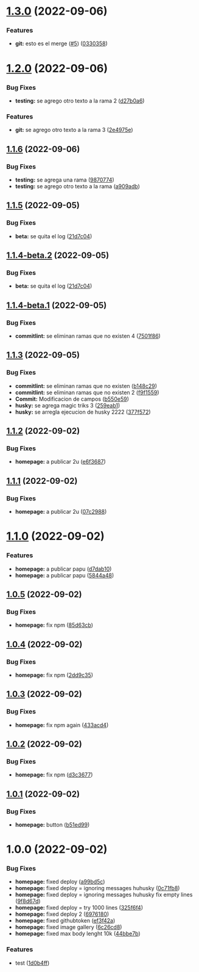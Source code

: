 # [1.3.0](https://github.com/CaptMoar-toctoc/ds/compare/v1.2.0...v1.3.0) (2022-09-06)


### Features

* **git:** esto es el merge ([#5](https://github.com/CaptMoar-toctoc/ds/issues/5)) ([0330358](https://github.com/CaptMoar-toctoc/ds/commit/0330358950e023cf7ad5ac510cf2499a03353e47))

# [1.2.0](https://github.com/CaptMoar-toctoc/ds/compare/v1.1.6...v1.2.0) (2022-09-06)


### Bug Fixes

* **testing:** se agrego otro texto a la rama 2 ([d27b0a6](https://github.com/CaptMoar-toctoc/ds/commit/d27b0a637baf07c36c625fc0f6262464738cd3b3))


### Features

* **git:** se agrego otro texto a la rama 3 ([2e4975e](https://github.com/CaptMoar-toctoc/ds/commit/2e4975ea62fc7044edc941afa4e2ef864d1f95ff))

## [1.1.6](https://github.com/CaptMoar-toctoc/ds/compare/v1.1.5...v1.1.6) (2022-09-06)


### Bug Fixes

* **testing:** se agrega una rama ([9870774](https://github.com/CaptMoar-toctoc/ds/commit/987077479b8a3f64eac2ed948326efa716203e53))
* **testing:** se agrego otro texto a la rama ([a909adb](https://github.com/CaptMoar-toctoc/ds/commit/a909adb51b49d2bb783c27a173276ba9038f24d7))

## [1.1.5](https://github.com/CaptMoar-toctoc/ds/compare/v1.1.4...v1.1.5) (2022-09-05)


### Bug Fixes

* **beta:** se quita el log ([21d7c04](https://github.com/CaptMoar-toctoc/ds/commit/21d7c04784f68868215fc25b74e13c5a7ec81882))

## [1.1.4-beta.2](https://github.com/CaptMoar-toctoc/ds/compare/v1.1.4-beta.1...v1.1.4-beta.2) (2022-09-05)


### Bug Fixes

* **beta:** se quita el log ([21d7c04](https://github.com/CaptMoar-toctoc/ds/commit/21d7c04784f68868215fc25b74e13c5a7ec81882))

## [1.1.4-beta.1](https://github.com/CaptMoar-toctoc/ds/compare/v1.1.3...v1.1.4-beta.1) (2022-09-05)



### Bug Fixes

* **commitlint:** se eliminan ramas que no existen 4 ([7501f86](https://github.com/CaptMoar-toctoc/ds/commit/7501f869046216925132bc13fe78016308b2c499))

## [1.1.3](https://github.com/CaptMoar-toctoc/ds/compare/v1.1.2...v1.1.3) (2022-09-05)


### Bug Fixes

* **commitlint:** se eliminan ramas que no existen ([b148c29](https://github.com/CaptMoar-toctoc/ds/commit/b148c291a462d6224651913d20c675f5ce0116ab))
* **commitlint:** se eliminan ramas que no existen 2 ([f9f1559](https://github.com/CaptMoar-toctoc/ds/commit/f9f1559dfaf7bb9abdb3ef7486240ecdedb19335))
* **Commit:** Modificacion de campos ([b550e59](https://github.com/CaptMoar-toctoc/ds/commit/b550e59601512b9410d8ff641396883db5f4be8f))
* **husky:** se agrega magic triks 3 ([259eab1](https://github.com/CaptMoar-toctoc/ds/commit/259eab132642478352bd75f62fea8084d01c7074))
* **husky:** se arregla ejecucion de husky 2222 ([377f572](https://github.com/CaptMoar-toctoc/ds/commit/377f5721cddcb37418fe0fc31f7d79273c555ac7))

## [1.1.2](https://github.com/CaptMoar-toctoc/ds/compare/v1.1.1...v1.1.2) (2022-09-02)


### Bug Fixes

* **homepage:** a publicar 2u ([e6f3687](https://github.com/CaptMoar-toctoc/ds/commit/e6f368770764bcf990ef757045565cf12c5e5f61))

## [1.1.1](https://github.com/CaptMoar-toctoc/ds/compare/v1.1.0...v1.1.1) (2022-09-02)


### Bug Fixes

* **homepage:** a publicar 2u ([07c2988](https://github.com/CaptMoar-toctoc/ds/commit/07c298872dc913bf523a59ae44b91976c801f703))

# [1.1.0](https://github.com/CaptMoar-toctoc/ds/compare/v1.0.5...v1.1.0) (2022-09-02)


### Features

* **homepage:** a publicar papu ([d7dab10](https://github.com/CaptMoar-toctoc/ds/commit/d7dab100a47d683de2cf4f1de1b824534b6676e6))
* **homepage:** a publicar papu ([5844a48](https://github.com/CaptMoar-toctoc/ds/commit/5844a488cebbdeda5886049492723dd862b1b645))

## [1.0.5](https://github.com/CaptMoar-toctoc/ds/compare/v1.0.4...v1.0.5) (2022-09-02)


### Bug Fixes

* **homepage:** fix npm ([85d63cb](https://github.com/CaptMoar-toctoc/ds/commit/85d63cb71a99645a6a7a116b269fbd0702926c46))

## [1.0.4](https://github.com/CaptMoar-toctoc/ds/compare/v1.0.3...v1.0.4) (2022-09-02)


### Bug Fixes

* **homepage:** fix npm ([2dd9c35](https://github.com/CaptMoar-toctoc/ds/commit/2dd9c35daf1947ea708189d9f8775c8289f678c0))

## [1.0.3](https://github.com/CaptMoar-toctoc/ds/compare/v1.0.2...v1.0.3) (2022-09-02)


### Bug Fixes

* **homepage:** fix npm again ([433acd4](https://github.com/CaptMoar-toctoc/ds/commit/433acd45a5094097b20f9fa589a1a3736b9e1304))

## [1.0.2](https://github.com/CaptMoar-toctoc/ds/compare/v1.0.1...v1.0.2) (2022-09-02)


### Bug Fixes

* **homepage:** fix npm ([d3c3677](https://github.com/CaptMoar-toctoc/ds/commit/d3c3677d28afb441062f39bead925f46393621f4))

## [1.0.1](https://github.com/CaptMoar-toctoc/ds/compare/v1.0.0...v1.0.1) (2022-09-02)


### Bug Fixes

* **homepage:** button ([b51ed99](https://github.com/CaptMoar-toctoc/ds/commit/b51ed99c2a7ed88033559e57a9b30e79df8180d2))

# 1.0.0 (2022-09-02)


### Bug Fixes

* **homepage:** fixed deploy ([a99bd5c](https://github.com/CaptMoar-toctoc/ds/commit/a99bd5cf5600ec6e4b7732c5a8472d60f64ed78b))
* **homepage:** fixed deploy = ignoring messages huhusky ([0c71fb8](https://github.com/CaptMoar-toctoc/ds/commit/0c71fb8d417fb745b00d7a9a356de849bdbc194e))
* **homepage:** fixed deploy = ignoring messages huhusky fix empty lines ([9f8d67d](https://github.com/CaptMoar-toctoc/ds/commit/9f8d67d7d735d32b784186be54b71c97e2a33cde))
* **homepage:** fixed deploy = try 1000 lines ([325f6f4](https://github.com/CaptMoar-toctoc/ds/commit/325f6f49e0ec1b5b4c238280125d18aebdefc639))
* **homepage:** fixed deploy 2 ([6976180](https://github.com/CaptMoar-toctoc/ds/commit/69761801bc0a6f0ae0a7ff4feb35e39c912ac81b))
* **homepage:** fixed githubtoken ([ef3f42a](https://github.com/CaptMoar-toctoc/ds/commit/ef3f42a30d377d91c5a66e843ec35fa5827aa80f))
* **homepage:** fixed image gallery ([6c26cd8](https://github.com/CaptMoar-toctoc/ds/commit/6c26cd8a5722bd1550c2f7bc9159e2bed028be6d))
* **homepage:** fixed max body lenght 10k ([44bbe7b](https://github.com/CaptMoar-toctoc/ds/commit/44bbe7b0bc032b62f5c832fb8d8ba54f19dd0240))


### Features

* test ([1d0b4ff](https://github.com/CaptMoar-toctoc/ds/commit/1d0b4ff1a6f05ce0b39090fee7c64d9a8b06d0ec))
